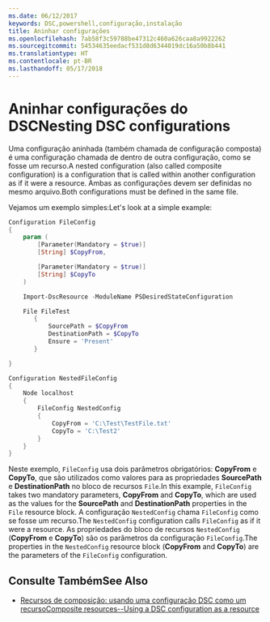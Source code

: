 ```yaml
---
ms.date: 06/12/2017
keywords: DSC,powershell,configuração,instalação
title: Aninhar configurações
ms.openlocfilehash: 7ab58f3c59788be47312c460a626caa8a9922262
ms.sourcegitcommit: 54534635eedacf531d8d6344019dc16a50b8b441
ms.translationtype: HT
ms.contentlocale: pt-BR
ms.lasthandoff: 05/17/2018
---
```

# <a name="nesting-dsc-configurations"></a><span data-ttu-id="aefe6-103">Aninhar configurações do DSC</span><span class="sxs-lookup"><span data-stu-id="aefe6-103">Nesting DSC configurations</span></span>

<span data-ttu-id="aefe6-104">Uma configuração aninhada (também chamada de configuração composta) é uma configuração chamada de dentro de outra configuração, como se fosse um recurso.</span><span class="sxs-lookup"><span data-stu-id="aefe6-104">A nested configuration (also called composite configuration) is a configuration that is called within another configuration as if it were a resource.</span></span>
<span data-ttu-id="aefe6-105">Ambas as configurações devem ser definidas no mesmo arquivo.</span><span class="sxs-lookup"><span data-stu-id="aefe6-105">Both configurations must be defined in the same file.</span></span>

<span data-ttu-id="aefe6-106">Vejamos um exemplo simples:</span><span class="sxs-lookup"><span data-stu-id="aefe6-106">Let's look at a simple example:</span></span>

```powershell
Configuration FileConfig
{
    param (
        [Parameter(Mandatory = $true)]
        [String] $CopyFrom,

        [Parameter(Mandatory = $true)]
        [String] $CopyTo
    )

    Import-DscResource -ModuleName PSDesiredStateConfiguration

    File FileTest
       {
           SourcePath = $CopyFrom
           DestinationPath = $CopyTo
           Ensure = 'Present'
       }

}

Configuration NestedFileConfig
{
    Node localhost
    {
        FileConfig NestedConfig
        {
            CopyFrom = 'C:\Test\TestFile.txt'
            CopyTo = 'C:\Test2'
        }
    }
}
```

<span data-ttu-id="aefe6-107">Neste exemplo, `FileConfig` usa dois parâmetros obrigatórios: **CopyFrom** e **CopyTo**, que são utilizados como valores para as propriedades **SourcePath** e **DestinationPath** no bloco de recursos `File`.</span><span class="sxs-lookup"><span data-stu-id="aefe6-107">In this example, `FileConfig` takes two mandatory parameters,  **CopyFrom** and **CopyTo**, which are used as the values for the **SourcePath** and **DestinationPath** properties in the `File` resource block.</span></span>
<span data-ttu-id="aefe6-108">A configuração `NestedConfig` chama `FileConfig` como se fosse um recurso.</span><span class="sxs-lookup"><span data-stu-id="aefe6-108">The `NestedConfig` configuration calls `FileConfig` as if it were a resource.</span></span>
<span data-ttu-id="aefe6-109">As propriedades do bloco de recursos `NestedConfig` (**CopyFrom** e **CopyTo**) são os parâmetros da configuração `FileConfig`.</span><span class="sxs-lookup"><span data-stu-id="aefe6-109">The properties in the `NestedConfig` resource block (**CopyFrom** and **CopyTo**) are the parameters of the `FileConfig` configuration.</span></span>

## <a name="see-also"></a><span data-ttu-id="aefe6-110">Consulte Também</span><span class="sxs-lookup"><span data-stu-id="aefe6-110">See Also</span></span>

- [<span data-ttu-id="aefe6-111">Recursos de composição: usando uma configuração DSC como um recurso</span><span class="sxs-lookup"><span data-stu-id="aefe6-111">Composite resources--Using a DSC configuration as a resource</span></span>](authoringResourceComposite.md)